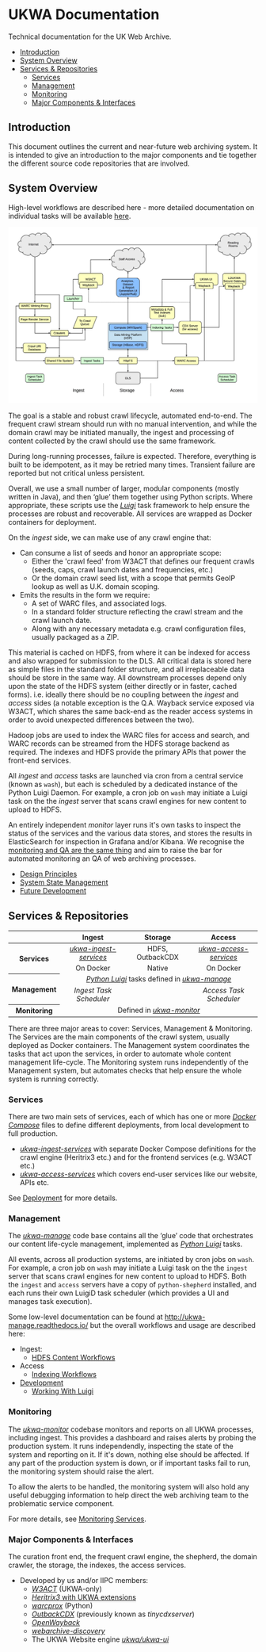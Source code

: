 UKWA Documentation
==================

Technical documentation for the UK Web Archive.

<!-- MarkdownTOC depth=2 autolink=true bracket=round lowercase_only_ascii=true -->

- [Introduction](#introduction)
- [System Overview](#system-overview)
- [Services & Repositories](#services--repositories)
	- [Services](#services)
	- [Management](#management)
	- [Monitoring](#monitoring)
	- [Major Components & Interfaces](#major-components--interfaces)

<!-- /MarkdownTOC -->

<!--
See the [ukwa-documentation](https://github.com/ukwa/ukwa-documentation#ukwa-documentation) for an overview.
-->


Introduction
------------

This document outlines the current and near-future web archiving system. It is intended to give an introduction to the major components and tie together the different source code repositories that are involved.


System Overview
---------------

High-level workflows are described here - more detailed documentation on individual tasks will be available [here](http://ukwa-shepherd.readthedocs.io/en/latest/).

![High-level Architectural Overview](./drawings/ng-was-phase-3.jpg)

The goal is a stable and robust crawl lifecycle, automated end-to-end. The frequent crawl stream should run with no manual intervention, and while the domain crawl may be initiated manually, the ingest and processing of content collected by the crawl should use the same framework.

During long-running processes, failure is expected. Therefore, everything is built to be idempotent, as it may be retried many times. Transient failure are reported but not critical unless persistent.

Overall, we use a small number of larger, modular components (mostly written in Java), and then ‘glue’ them together using Python scripts. Where appropriate, these scripts use the [*Luigi*](https://github.com/spotify/luigi) task framework to help ensure the processes are robust and recoverable. All services are wrapped as Docker containers for deployment.

On the *ingest* side, we can make use of any crawl engine that:

* Can consume a list of seeds and honor an appropriate scope:
    * Either the 'crawl feed' from W3ACT that defines our frequent crawls (seeds, caps, crawl launch dates and frequencies, etc.)
    * Or the domain crawl seed list, with a scope that permits GeoIP lookup as well as U.K. domain scoping.
* Emits the results in the form we require:
    * A set of WARC files, and associated logs.
    * In a standard folder structure reflecting the crawl stream and the crawl launch date.
    * Along with any necessary metadata e.g. crawl configuration files, usually packaged as a ZIP.

This material is cached on HDFS, from where it can be indexed for access and also wrapped for submission to the DLS. All critical data is stored here as simple files in the standard folder structure, and all irreplaceable data should be store in the same way. All downstream processes depend only upon the state of the HDFS system (either directly or in faster, cached forms). i.e. ideally there should be no coupling between the *ingest* and *access* sides (a notable exception is the Q.A. Wayback service exposed via W3ACT, which shares the same back-end as the reader access systems in order to avoid unexpected differences between the two).

Hadoop jobs are used to index the WARC files for access and search, and WARC records can be streamed from the HDFS storage backend as required. The indexes and HDFS provide the primary APIs that power the front-end services.

All *ingest* and *access* tasks are launched via cron from a central service (known as `wash`), but each is scheduled by a dedicated instance of the Python Luigi Daemon. For example, a cron job on `wash` may initiate a Luigi task on the the *ingest* server that scans crawl engines for new content to upload to HDFS.

An entirely independent *monitor* layer runs it's own tasks to inspect the status of the services and the various data stores, and stores the results in ElasticSearch for inspection in Grafana and/or Kibana. We recognise the [monitoring and QA are the same thing](https://plus.google.com/+RipRowan/posts/eVeouesvaVX) and aim to raise the bar for automated monitoring an QA of web archiving processes.

* [Design Principles](Design-Principles.md)
* [System State Management](System-State-Management.md)
* [Future Development](Future-Development.md)

Services & Repositories
-----------------------

<table width="100%" style="text-align: center; display: table; border-collapse: collapse;">
	<thead width="100%">
	    <tr><th></th><th>Ingest</th><th>Storage</th><th>Access</th></tr>
    </thead>
    <tbody width="100%">
		<tr>
			<th rowspan="2">Services</th>
			<td><a href="https://github.com/ukwa/ukwa-ingest-services"><i>ukwa-ingest-services</i></a></td>
			<td>HDFS, OutbackCDX</td>
			<td><a href="https://github.com/ukwa/ukwa-access-services"><i>ukwa-access-services</i></a></td>
		</tr>
		<tr>
			<td>On Docker</td>
			<td>Native</td>
			<td>On Docker</td>
		</tr>
		<tr>
			<th rowspan="2">Management</th>
			<td colspan="3" align="center"><a href="https://github.com/spotify/luigi"><i>Python Luigi</i></a> tasks defined in <a href="https://github.com/ukwa/ukwa-manage"><i>ukwa-manage</i></a></td>
		</tr>
		<tr>
			<td><i>Ingest Task Scheduler</i></td>
			<td></td>
			<td><i>Access Task Scheduler</i></td>
		</tr>
		<tr>
			<th>Monitoring</th>
			<td colspan="3" align="center">Defined in <a href="https://github.com/ukwa/ukwa-monitor"><i>ukwa-monitor</i></a></td>
		</tr>
	</tbody>
</table>


There are three major areas to cover: Services, Management & Monitoring. The Services are the main components of the crawl system, usually deployed as Docker containers. The Management system coordinates the tasks that act upon the services, in order to automate whole content management life-cycle. The Monitoring system runs independently of the Management system, but automates checks that help ensure the whole system is running correctly.

### Services ###

There are two main sets of services, each of which has one or more [*Docker Compose*](https://docs.docker.com/compose/) files to define different deployments, from local development to full production.

- [*ukwa-ingest-services*](https://github.com/ukwa/ukwa-ingest-services) with separate Docker Compose definitions for the crawl engine (Heritrix3 etc.) and for the frontend services (e.g. W3ACT etc.) 
- [*ukwa-access-services*](https://github.com/ukwa/ukwa-access-services) which covers end-user services like our website, APIs etc.

See [Deployment](Deployment.md) for more details.

### Management ###

The [*ukwa-manage*](https://github.com/ukwa/ukwa-manage) code base contains all the ‘glue’ code that orchestrates our content life-cycle management, implemented as [*Python Luigi*](https://github.com/spotify/luigi) tasks.

All events, across all production systems, are initiated by cron jobs on `wash`. For example, a cron job on `wash` may initiate a Luigi task on the the `ingest` server that scans crawl engines for new content to upload to HDFS. Both the `ingest` and `access` servers have a copy of `python-shepherd` installed, and each runs their own LuigiD task scheduler (which provides a UI and manages task execution).

Some low-level documentation can be found at http://ukwa-manage.readthedocs.io/ but the overall workflows and usage are described here:

* Ingest:
    * [HDFS Content Workflows](./workflows/ingest-listings.md)
* Access
    * [Indexing Workflows](./workflows/access-indexing.md)
* [Development](Development.md)
    * [Working With Luigi](Working-With-Luigi.md)

### Monitoring ###

The [*ukwa-monitor*](https://github.com/ukwa/ukwa-monitor) codebase monitors and reports on all UKWA processes, including ingest. This provides a dashboard and raises alerts by probing the production system. It runs independendly, inspecting the state of the system and reporting on it. If it's down, nothing else should be affected. If any part of the production system is down, or if important tasks fail to run, the monitoring system should raise the alert.

To allow the alerts to be handled, the monitoring system will also hold any useful debugging information to help direct the web archiving team to the problematic service component.

For more details, see [Monitoring Services](Monitoring-Services.md).

### Major Components & Interfaces ###

The curation front end, the frequent crawl engine, the shepherd, the domain crawler, the storage, the indexes, the access services.

- Developed by us and/or IIPC members:
    - [*W3ACT*](https://github.com/ukwa/w3act) (UKWA-only)
    - [*Heritrix3* with UKWA extensions](https://github.com/ukwa/ukwa-heritrix)
    - [*warcprox*](https://github.com/internetarchive/warcprox) (Python)
    - [*OutbackCDX*](https://github.com/nla/outbackcdx) (previously known as *tinycdxserver*)
    - [*OpenWayback*](https://github.com/iipc/openwayback)
    - [*webarchive-discovery*](https://github.com/ukwa/webarchive-discovery)
    - The UKWA Website engine [*ukwa/ukwa-ui*](https://github.com/ukwa/ukwa-ui)




